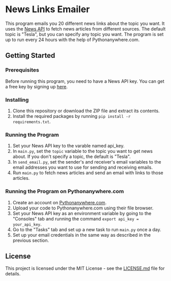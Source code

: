# News Links Emailer

This program emails you 20 different news links about the topic you want. It uses the [News API](https://newsapi.org/) to fetch news articles from different sources. The default topic is "Tesla", but you can specify any topic you want. The program is set up to run every 24 hours with the help of Pythonanywhere.com.

## Getting Started

### Prerequisites

Before running this program, you need to have a News API key. You can get a free key by signing up [here](https://newsapi.org/register). 

### Installing

1. Clone this repository or download the ZIP file and extract its contents.
2. Install the required packages by running `pip install -r requirements.txt`.

### Running the Program

1. Set your News API key to the varable named api_key.
2. In `main.py`, set the `topic` variable to the topic you want to get news about. If you don't specify a topic, the default is "Tesla".
3. In `send_email.py`, set the sender's and receiver's email variables to the email addresses you want to use for sending and receiving emails.
4. Run `main.py` to fetch news articles and send an email with links to those articles. 

### Running the Program on Pythonanywhere.com

1. Create an account on [Pythonanywhere.com](https://www.pythonanywhere.com/).
2. Upload your code to Pythonanywhere.com using their file browser.
3. Set your News API key as an environment variable by going to the "Consoles" tab and running the command `export api_key = your_api_key`.
4. Go to the "Tasks" tab and set up a new task to run `main.py` once a day.
5. Set up your email credentials in the same way as described in the previous section.

## License

This project is licensed under the MIT License - see the [LICENSE.md](LICENSE.md) file for details.
